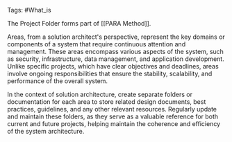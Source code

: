 
Tags: #What_is 

The Project Folder forms part of [[PARA Method]]. 

Areas, from a solution architect's perspective, represent the key domains or components of a system that require continuous attention and management. These areas encompass various aspects of the system, such as security, infrastructure, data management, and application development. Unlike specific projects, which have clear objectives and deadlines, areas involve ongoing responsibilities that ensure the stability, scalability, and performance of the overall system.

In the context of solution architecture, create separate folders or documentation for each area to store related design documents, best practices, guidelines, and any other relevant resources. Regularly update and maintain these folders, as they serve as a valuable reference for both current and future projects, helping maintain the coherence and efficiency of the system architecture.

